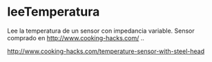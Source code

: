 leeTemperatura
==============

Lee la temperatura de un sensor con impedancia variable. Sensor comprado en http://www.cooking-hacks.com/ ..


http://www.cooking-hacks.com/temperature-sensor-with-steel-head
